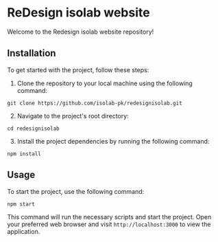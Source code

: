 # ReDesign isolab website

Welcome to the  Redesign isolab website repository! 

## Installation

To get started with the project, follow these steps:

1. Clone the repository to your local machine using the following command:

```git clone https://github.com/isolab-pk/redesignisolab.git```

2. Navigate to the project's root directory:

```cd redesignisolab```

3. Install the project dependencies by running the following command:

```npm install```

## Usage

To start the project, use the following command:

```npm start```

This command will run the necessary scripts and start the project. Open your preferred web browser and visit `http://localhost:3000` to view the application.



